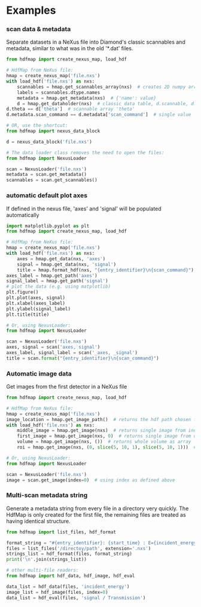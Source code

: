 # Examples

### scan data & metadata
Separate datasets in a NeXus file into Diamond's classic scannables and metadata, similar to what was in the old
'*.dat' files.

```python
from hdfmap import create_nexus_map, load_hdf

# HdfMap from NeXus file:
hmap = create_nexus_map('file.nxs')
with load_hdf('file.nxs') as nxs:
    scannables = hmap.get_scannables_array(nxs)  # creates 2D numpy array
    labels = scannables.dtype.names
    metadata = hmap.get_metadata(nxs)  # {'name': value}
    d = hmap.get_dataholder(nxs)  # classic data table, d.scannable, d.metadata
d.theta == d['theta']  # scannable array 'theta'
d.metadata.scan_command == d.metadata['scan_command']  # single value 'scan_command'

# OR, use the shortcut:
from hdfmap import nexus_data_block

d = nexus_data_block('file.nxs')

# The data loader class removes the need to open the files:
from hdfmap import NexusLoader

scan = NexusLoader('file.nxs')
metadata = scan.get_metadata()
scannables = scan.get_scannables()
```

### automatic default plot axes
If defined in the nexus file, 'axes' and 'signal' will be populated automatically

```python
import matplotlib.pyplot as plt
from hdfmap import create_nexus_map, load_hdf

# HdfMap from NeXus file:
hmap = create_nexus_map('file.nxs')
with load_hdf('file.nxs') as nxs:
    axes = hmap.get_data(nxs, 'axes')
    signal = hmap.get_data(nxs, 'signal')
    title = hmap.format_hdf(nxs, "{entry_identifier}\n{scan_command}")
axes_label = hmap.get_path('axes')
signal_label = hmap.get_path('signal')
# plot the data (e.g. using matplotlib)
plt.figure()
plt.plot(axes, signal)
plt.xlabel(axes_label)
plt.ylabel(signal_label)
plt.title(title)

# Or, using NexusLoader:
from hdfmap import NexusLoader

scan = NexusLoader('file.nxs')
axes, signal = scan('axes, signal')
axes_label, signal_label = scan('_axes, _signal')
title = scan.format("{entry_identifier}\n{scan_command}")
```

### Automatic image data
Get images from the first detector in a NeXus file

```python
from hdfmap import create_nexus_map, load_hdf

# HdfMap from NeXus file:
hmap = create_nexus_map('file.nxs')
image_location = hmap.get_image_path()  # returns the hdf path chosen for the default detector
with load_hdf('file.nxs') as nxs:
    middle_image = hmap.get_image(nxs)  # returns single image from index len(dataset)//2
    first_image = hmap.get_image(nxs, 0)  # returns single image from dataset[0, :, :]
    volume = hmap.get_image(nxs, ())  # returns whole volume as array
    roi = hmap.get_image(nxs, (0, slice(5, 10, 1), slice(5, 10, 1)))  # returns part of dataset

# Or, using NexusLoader:
from hdfmap import NexusLoader

scan = NexusLoader('file.nxs')
image = scan.get_image(index=0)  # using index as defined above
```

### Multi-scan metadata string
Generate a metadata string from every file in a directory very quickly. The HdfMap is only created for the first file,
the remaining files are treated as having identical structure.
```python
from hdfmap import list_files, hdf_format

format_string = "#{entry_identifier}: {start_time} : E={incident_energy:.3f} keV : {scan_command}"
files = list_files('/directoy/path', extension='.nxs')
strings_list = hdf_format(files, format_string)
print('\n'.join(strings_list))

# other multi-file readers:
from hdfmap import hdf_data, hdf_image, hdf_eval

data_list = hdf_data(files, 'incident_energy')
image_list = hdf_image(files, index=0)
data_list = hdf_eval(files, 'signal / Transmission')
```


